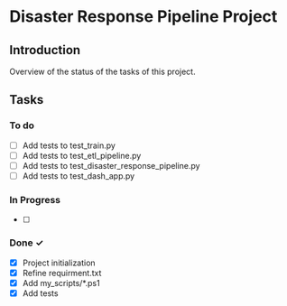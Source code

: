 # Disaster Response Pipeline Project

## Introduction

Overview of the status of the tasks of this project.

## Tasks


### To do

- [ ] Add tests to test_train.py
- [ ] Add tests to test_etl_pipeline.py
- [ ] Add tests to test_disaster_response_pipeline.py
- [ ] Add tests to test_dash_app.py

### In Progress

- [ ]

### Done ✓

- [x] Project initialization
- [x] Refine requirment.txt
- [x] Add my_scripts/*.ps1
- [x] Add tests